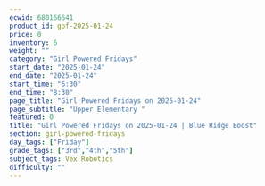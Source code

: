 ```yaml
---
ecwid: 680166641
product_id: gpf-2025-01-24
price: 0
inventory: 6
weight: ""
category: "Girl Powered Fridays"
start_date: "2025-01-24"
end_date: "2025-01-24"
start_time: "6:30"
end_time: "8:30"
page_title: "Girl Powered Fridays on 2025-01-24"
page_subtitle: "Upper Elementary "
featured: 0
title: "Girl Powered Fridays on 2025-01-24 | Blue Ridge Boost"
section: girl-powered-fridays
day_tags: ["Friday"]
grade_tags: ["3rd","4th","5th"]
subject_tags: Vex Robotics
difficulty: ""
---
```


